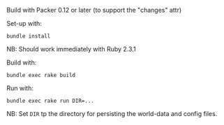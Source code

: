 Build with Packer 0.12 or later (to support the "changes" attr)

Set-up with:
```
bundle install
```
NB: Should work immediately with Ruby 2.3.1

Build with:
```
bundle exec rake build
```

Run with:
```
bundle exec rake run DIR=...
```
NB: Set `DIR` tp the directory for persisting the world-data and config files.
